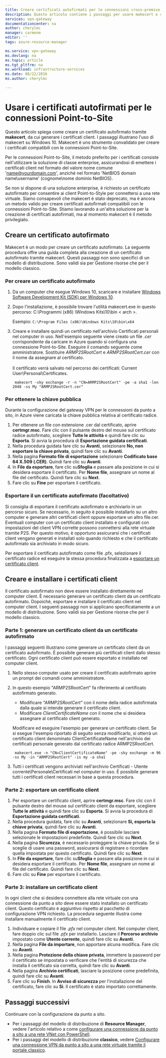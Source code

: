 ```yaml
---
title: Creare certificati autofirmati per le connessioni cross-premise di una rete virtuale Point-to-Site utilizzando makecert | Microsoft Docs
description: Questo articolo contiene i passaggi per usare makecert e creare certificati autofirmati in Windows 10.
services: vpn-gateway
documentationcenter: na
author: cherylmc
manager: carmonm
editor: ''
tags: azure-resource-manager

ms.service: vpn-gateway
ms.devlang: na
ms.topic: article
ms.tgt_pltfrm: na
ms.workload: infrastructure-services
ms.date: 08/22/2016
ms.author: cherylmc

---
```

# Usare i certificati autofirmati per le connessioni Point-to-Site
Questo articolo spiega come creare un certificato autofirmato tramite **makecert**, da cui generare i certificati client. I passaggi illustrano l'uso di makecert su Windows 10. Makecert è uno strumento convalidato per creare i certificati compatibili con le connessioni Point-to-Site.

Per le connessioni Point-to-Site, il metodo preferito per i certificati consiste nell'utilizzare la soluzione di classe enterprise, assicurandosi di emettere i certificati client nel formato del valore nome comune 'name@yourdomain.com', anziché nel formato 'NetBIOS domain name\\username' (cognome\\nome dominio NetBIOS).

Se non si dispone di una soluzione enterprise, è richiesto un certificato autofirmato per consentire ai client Point-to-Style per connettersi a una rete virtuale. Siamo consapevoli che makecert è stato deprecato, ma è ancora un metodo valido per creare certificati autofirmati compatibili con le connessioni Point-to-Site. Stiamo lavorando a un'altra soluzione per la creazione di certificati autofirmati, ma al momento makecert è il metodo privilegiato.

## Creare un certificato autofirmato
Makecert è un modo per creare un certificato autofirmato. La seguente procedura offre una guida completa alla creazione di un certificato autofirmato tramite makecert. Questi passaggi non sono specifici di un modello di distribuzione. Sono validi sia per Gestione risorse che per il modello classico.

### Per creare un certificato autofirmato
1. Da un computer che esegue Windows 10, scaricare e installare [Windows Software Development Kit (SDK) per Windows 10](https://dev.windows.com/it-IT/downloads/windows-10-sdk).
2. Dopo l'installazione, è possibile trovare l'utilità makecert.exe in questo percorso: C:\\Programmi (x86) \\Windows Kits\\10\\bin < arch >.
   
    Esempio: `C:\Program Files (x86)\Windows Kits\10\bin\x64`
3. Creare e installare quindi un certificato nell'archivio Certificati personali nel computer in uso. Nell'esempio seguente viene creato un file *.cer* corrispondente da caricare in Azure quando si configura una connessione Point-to-Site. Eseguire il comando seguente come amministratore. Sostituire *ARMP2SRootCert* e *ARMP2SRootCert.cer* con il nome da assegnare al certificato.<br><br>Il certificato verrà salvato nel percorso dei certificati: Current User\\Personal\\Certificates.
   
        makecert -sky exchange -r -n "CN=ARMP2SRootCert" -pe -a sha1 -len 2048 -ss My "ARMP2SRootCert.cer"

### <a name="rootpublickey"></a>Per ottenere la chiave pubblica
Durante la configurazione del gateway VPN per le connessioni da punto a sito, in Azure viene caricata la chiave pubblica relativa al certificato radice.

1. Per ottenere un file con estensione .cer dal certificato, aprire **certmgr.msc**. Fare clic con il pulsante destro del mouse sul certificato radice autofirmato, scegliere **Tutte le attività** e quindi fare clic su **Esporta**. Si avvia la procedura di **Esportazione guidata certificati**.
2. Nella procedura guidata fare clic su **Avanti**, selezionare **No, non esportare la chiave privata**, quindi fare clic su **Avanti**.
3. Nella pagina **Formato file di esportazione** selezionare **Codificato base 64 X.509 (.CER)**. Quindi fare clic su **Avanti**.
4. In **File da esportare**, fare clic su**Sfoglia** e passare alla posizione in cui si desidera esportare il certificato. Per **Nome file**, assegnare un nome al file del certificato. Quindi fare clic su **Next**.
5. Fare clic su **Fine** per esportare il certificato.

### Esportare il un certificato autofirmato (facoltativo)
Si consiglia di esportare il certificato autofirmato e archiviarlo in un percorso sicuro. Se necessario, in seguito è possibile installarlo su un altro computer e generare altri certificati client oppure esportare un altro file.cer. Eventuali computer con un certificato client installato e configurati con impostazioni del client VPN corrette possono connettersi alla rete virtuale tramite P2S. Per questo motivo, è opportuno assicurarsi che i certificati client vengano generati e installati solo quando richiesto e che il certificato autofirmato sia archiviato in modo sicuro.

Per esportare il certificato autofirmato come file .pfx, selezionare il certificato radice ed eseguire la stessa procedura finalizzata a [esportare un certificato client](#clientkey).

## Creare e installare i certificati client
Il certificato autofirmato non deve essere installato direttamente nel computer client. È necessario generare un certificato client da un certificato autofirmato. Dopoiché, esportare e installare il certificato client nel computer client. I seguenti passaggi non si applicano specificatamente a un modello di distribuzione. Sono validi sia per Gestione risorse che per il modello classico.

### Parte 1: generare un certificato client da un certificato autofirmato
I passaggi seguenti illustrano come generare un certificato client da un certificato autofirmato. È possibile generare più certificati client dallo stesso certificato. Ogni certificato client può essere esportato e installato nel computer client.

1. Nello stesso computer usato per creare il certificato autofirmato aprire un prompt dei comandi come amministratore.
2. In questo esempio "ARMP2SRootCert" fa riferimento al certificato autofirmato generato.
   
   * Modificare *"ARMP2SRootCert"* con il nome della radice autofirmata dalla quale si intende generare il certificato client.
   * Modificare *ClientCertificateName* con il nome che si desidera assegnare al certificato client generato.

    Modificare ed eseguire l'esempio per generare un certificato client. Se si esegue l'esempio riportato di seguito senza modificarlo, si otterrà un certificato client denominato ClientCertificateName nell'archivio dei certificati personale generato dal certificato radice ARMP2SRootCert.

        makecert.exe -n "CN=ClientCertificateName" -pe -sky exchange -m 96 -ss My -in "ARMP2SRootCert" -is my -a sha1

1. Tutti i certificati vengono archiviati nell'archivio Certificati - Utente corrente\\Personale\\Certificati nel computer in uso. È possibile generare tutti i certificati client necessari in base a questa procedura.

### <a name="clientkey"></a>Parte 2: esportare un certificato client
1. Per esportare un certificato client, aprire **certmgr.msc**. Fare clic con il pulsante destro del mouse sul certificato client da esportare, scegliere **Tutte le attività** e quindi fare clic su **Esporta**. Si avvia la procedura di **Esportazione guidata certificati**.
2. Nella procedura guidata, fare clic su **Avanti**, selezionare **Sì, esporta la chiave privata**, quindi fare clic su **Avanti**.
3. Nella pagina **Formato file di esportazione**, è possibile lasciare selezionate le impostazioni predefinite. Quindi fare clic su **Next**.
4. Nella pagina **Sicurezza**, è necessario proteggere la chiave privata. Se si sceglie di usare una password, assicurarsi di registrare o ricordare quella impostata per questo certificato. Quindi fare clic su **Next**.
5. In **File da esportare**, fare clic su**Sfoglia** e passare alla posizione in cui si desidera esportare il certificato. Per **Nome file**, assegnare un nome al file del certificato. Quindi fare clic su **Next**.
6. Fare clic su **Fine** per esportare il certificato.

### Parte 3: installare un certificato client
In ogni client che si desidera connettere alla rete virtuale con una connessione da punto a sito deve essere stato installato un certificato client. Questo certificato è aggiuntivo rispetto al pacchetto di configurazione VPN richiesto. La procedura seguente illustra come installare manualmente il certificato client.

1. Individuare e copiare il file *.pfx* nel computer client. Nel computer client, fare doppio clic sul file *.pfx* per installarlo. Lasciare il **Percorso archivio** impostato come **Utente corrente**, quindi fare clic su **Avanti**.
2. Nella pagina **File da importare**, non apportare alcuna modifica. Fare clic su **Avanti**.
3. Nella pagina **Protezione della chiave privata**, immettere la password per il certificato se impostata o verificare che l'entità di sicurezza che installa il certificato sia corretta, quindi fare clic su **Avanti**.
4. Nella pagina **Archivio certificati**, lasciare la posizione come predefinita, quindi fare clic su **Avanti**.
5. Fare clic su **Finish**. In **Avviso di sicurezza** per l'installazione del certificato, fare clic su **Sì**. Il certificato è stato importato correttamente.

## Passaggi successivi
Continuare con la configurazione da punto a sito.

* Per i passaggi del modello di distribuzione di **Resource Manager**, vedere l'articolo relativo a come [configurare una connessione da punto a sito a una rete VNet con PowerShell](vpn-gateway-howto-point-to-site-rm-ps.md).
* Per i passaggi del modello di distribuzione **classico**, vedere [Configurare una connessione VPN da punto a sito a una rete virtuale tramite il portale classico](vpn-gateway-point-to-site-create.md).

<!---HONumber=AcomDC_0831_2016-->